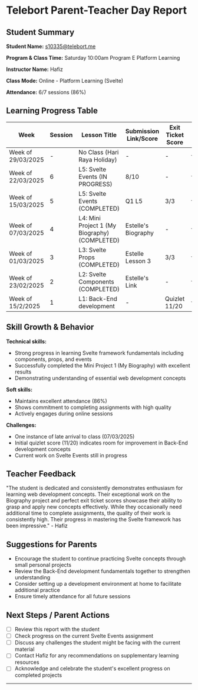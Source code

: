 # Telebort Parent-Teacher Day Report

## Student Summary

**Student Name:** s10335@telebort.me

**Program & Class Time:** Saturday 10:00am Program E Platform Learning  

**Instructor Name:** Hafiz

**Class Mode:** Online - Platform Learning (Svelte)  

**Attendance:** 6/7 sessions (86%)  


## Learning Progress Table

| Week | Session | Lesson Title | Submission Link/Score | Exit Ticket Score | Progress Rating |
|------|---------|-------------|----------------------|-------------------|-----------------|
| Week of 29/03/2025 | - | No Class (Hari Raya Holiday) | - | - | ☆☆☆☆☆ |
| Week of 22/03/2025 | 6 | L5: Svelte Events (IN PROGRESS) | 8/10 | - | ★★★☆☆ |
| Week of 15/03/2025 | 5 | L5: Svelte Events (COMPLETED) | Q1 L5 | 3/3 | ★★★★☆ |
| Week of 07/03/2025 | 4 | L4: Mini Project 1 (My Biography) (COMPLETED) | Estelle's Biography | - | ★★★★★ |
| Week of 01/03/2025 | 3 | L3: Svelte Props (COMPLETED) | Estelle Lesson 3 | 3/3 | ★★★★★ |
| Week of 23/02/2025 | 2 | L2: Svelte Components (COMPLETED) | Estelle's Link | - | ★★★☆☆ |
| Week of 15/2/2025 | 1 | L1: Back-End development | - | Quizlet 11/20 | ★★★★☆ |

## Skill Growth & Behavior

**Technical skills:**
* Strong progress in learning Svelte framework fundamentals including components, props, and events
* Successfully completed the Mini Project 1 (My Biography) with excellent results
* Demonstrating understanding of essential web development concepts

**Soft skills:**
* Maintains excellent attendance (86%)
* Shows commitment to completing assignments with high quality
* Actively engages during online sessions

**Challenges:**
* One instance of late arrival to class (07/03/2025)
* Initial quizlet score (11/20) indicates room for improvement in Back-End development concepts
* Current work on Svelte Events still in progress

## Teacher Feedback

"The student is dedicated and consistently demonstrates enthusiasm for learning web development concepts. Their exceptional work on the Biography project and perfect exit ticket scores showcase their ability to grasp and apply new concepts effectively. While they occasionally need additional time to complete assignments, the quality of their work is consistently high. Their progress in mastering the Svelte framework has been impressive." - Hafiz

## Suggestions for Parents

* Encourage the student to continue practicing Svelte concepts through small personal projects
* Review the Back-End development fundamentals together to strengthen understanding
* Consider setting up a development environment at home to facilitate additional practice
* Ensure timely attendance for all future sessions

## Next Steps / Parent Actions

* [ ] Review this report with the student
* [ ] Check progress on the current Svelte Events assignment
* [ ] Discuss any challenges the student might be facing with the current material
* [ ] Contact Hafiz for any recommendations on supplementary learning resources
* [ ] Acknowledge and celebrate the student's excellent progress on completed projects

---
